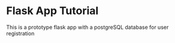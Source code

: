 # Flask App Tutorial

This is a prototype flask app with a postgreSQL database for user registration